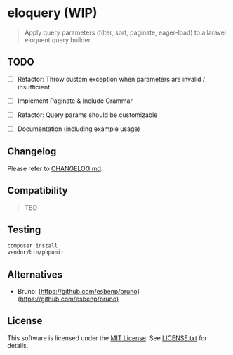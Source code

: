 # eloquery (WIP)
> Apply query parameters (filter, sort, paginate, eager-load) to a laravel eloquent query builder.

## TODO
- [ ] Refactor: Throw custom exception when parameters are invalid / insufficient
- [ ] Implement Paginate & Include Grammar
- [ ] Refactor: Query params should be customizable
- [ ] Documentation (including example usage)


## Changelog
Please refer to [CHANGELOG.md](CHANGELOG.md).


## Compatibility
> TBD


## Testing
```bash
composer install
vendor/bin/phpunit
```


## Alternatives
- Bruno: [https://github.com/esbenp/bruno](https://github.com/esbenp/bruno)


## License
This software is licensed under the [MIT License](https://opensource.org/licenses/MIT). See [LICENSE.txt](LICENSE.txt) for details.
